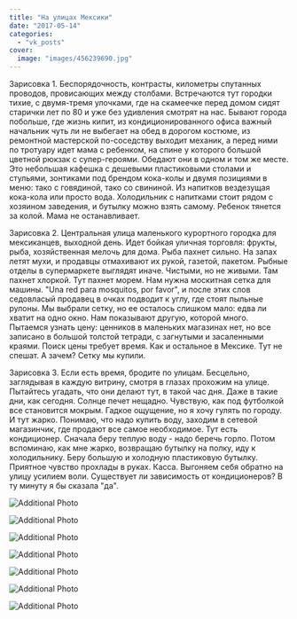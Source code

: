 ```yaml
---
title: "На улицах Мексики"
date: "2017-05-14"
categories: 
  - "vk_posts"
cover:
  image: "images/456239690.jpg"
---
```


Зарисовка 1. Беспорядочность, контрасты, километры спутанных проводов, провисающих между столбами. Встречаются тут городки тихие, с двумя-тремя улочками, где на скамеечке перед домом сидят старички лет по 80 и уже без удивления смотрят на нас. Бывают города побольше, где жизнь кипит, из кондиционированного офиса важный начальник чуть ли не выбегает на обед в дорогом костюме, из ремонтной мастерской по-соседству выходит механик, а перед ними по тротуару идет мама с ребенком, на спине у которого большой цветной рюкзак с супер-героями. Обедают они в одном и том же месте. Это небольшая кафешка с дешевыми пластиковыми столами и стульями, зонтиками под брендом кока-колы и двумя позициями в меню: тако с говядиной, тако со свининой. Из напитков вездезущая кока-кола или просто вода. Холодильник с напитками стоит рядом с хозяином заведения, и бутылку можно взять самому. Ребенок тянется за колой. Мама не останавливает.

<!--more-->

Зарисовка 2. Центральная улица маленького курортного городка для мексиканцев, выходной день. Идет бойкая уличная торговля: фрукты, рыба, хозяйственная мелочь для дома. Рыба пахнет сильно. На запах летят мухи, и продавцы отмахивают их рукой, газетой, пакетом. Рыбные отделы в супермаркете выглядят иначе. Чистыми, но не живыми. Там пахнет хлоркой. Тут пахнет морем. Нам нужна москитная сетка для машины. "Una red para mosquitos, por favor", и после этих слов седовласый продавец в очках подводит к углу, где стоят пыльные рулоны. Мы выбрали сетку, но ее осталось слишком мало: едва ли хватит на одно окно. Нам показывают другую, которой много. Пытаемся узнать цену: ценников в маленьких магазинах нет, но все записано в большой толстой тетради, с загнутыми и засаленными краями. Поиск цены требует время. Как и остальное в Мексике. Тут не спешат. А зачем? Сетку мы купили.

Зарисовка 3. Если есть время, бродите по улицам. Бесцельно, заглядывая в каждую витрину, смотря в глазах прохожим на улице. Пытайтесь угадать, что они делают тут, в такой час дня. Даже в такие дни, как сегодня. Солнце печет нещадно. Чувствую, как под футболкой все становится мокрым. Гадкое ощущение, но я хочу гулять по городу. И тут жарко. Понимаю, что надо купить воду, заходим в сетевой магазинчик, где продают все самое необходимое. Тут есть кондиционер. Сначала беру теплую воду - надо беречь горло. Потом вспоминаю, как мне жарко, возвращаю бутылку на полку, иду к холодильнику. Беру большую и холодную пластиковую бутылку. Приятное чувство прохлады в руках. Касса. Выгоняем себя обратно на улицу усилием воли. Существует ли зависимость от кондиционеров? В ту минуту я бы сказала "да".

![Additional Photo](https://vodpop.ru/wp-content/uploads/2023/07/456239691.jpg)

![Additional Photo](https://vodpop.ru/wp-content/uploads/2023/07/456239692.jpg)

![Additional Photo](https://vodpop.ru/wp-content/uploads/2023/07/456239693.jpg)

![Additional Photo](https://vodpop.ru/wp-content/uploads/2023/07/456239694.jpg)

![Additional Photo](https://vodpop.ru/wp-content/uploads/2023/07/456239695.jpg)

![Additional Photo](https://vodpop.ru/wp-content/uploads/2023/07/456239696.jpg)

![Additional Photo](https://vodpop.ru/wp-content/uploads/2023/07/456239697.jpg)

